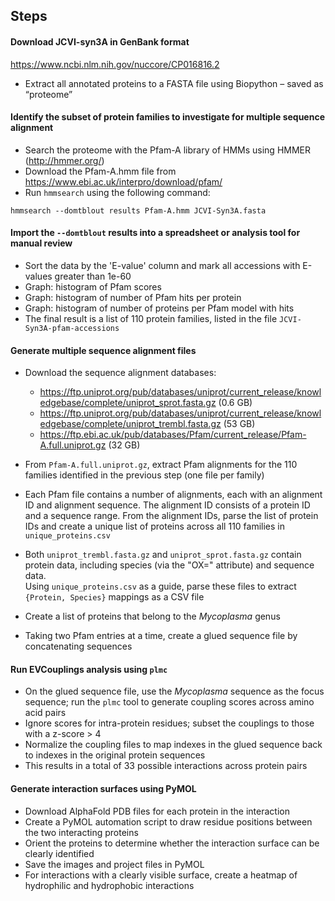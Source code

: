 ## Steps

#### Download JCVI-syn3A in GenBank format  
https://www.ncbi.nlm.nih.gov/nuccore/CP016816.2  
* Extract all annotated proteins to a FASTA file using Biopython – saved as “proteome”

#### Identify the subset of protein families to investigate for multiple sequence alignment  
* Search the proteome with the Pfam-A library of HMMs using HMMER (http://hmmer.org/)  
* Download the Pfam-A.hmm file from https://www.ebi.ac.uk/interpro/download/pfam/  
* Run `hmmsearch` using the following command:  
```
hmmsearch --domtblout results Pfam-A.hmm JCVI-Syn3A.fasta
```

#### Import the `--domtblout` results into a spreadsheet or analysis tool for manual review 
* Sort the data by the 'E-value' column and mark all accessions with E-values greater than 1e-60  
* Graph: histogram of Pfam scores  
* Graph: histogram of number of Pfam hits per protein  
* Graph: histogram of number of proteins per Pfam model with hits  
* The final result is a list of 110 protein families, listed in the file `JCVI-Syn3A-pfam-accessions`

#### Generate multiple sequence alignment files  
* Download the sequence alignment databases:  
  - https://ftp.uniprot.org/pub/databases/uniprot/current_release/knowledgebase/complete/uniprot_sprot.fasta.gz (0.6 GB)  
  - https://ftp.uniprot.org/pub/databases/uniprot/current_release/knowledgebase/complete/uniprot_trembl.fasta.gz (53 GB)  
  - https://ftp.ebi.ac.uk/pub/databases/Pfam/current_release/Pfam-A.full.uniprot.gz (32 GB)  

* From `Pfam-A.full.uniprot.gz`, extract Pfam alignments for the 110 families identified in the previous step (one file per family)  
* Each Pfam file contains a number of alignments, each with an alignment ID and alignment sequence. The alignment ID consists of a protein ID and a sequence range.  From the alignment IDs, parse the list of protein IDs and create a unique list of proteins across all 110 families in `unique_proteins.csv`  
* Both `uniprot_trembl.fasta.gz` and `uniprot_sprot.fasta.gz` contain protein data, including species (via the "OX=" attribute) and sequence data.  
  Using `unique_proteins.csv` as a guide, parse these files to extract `{Protein, Species}` mappings as a CSV file  
* Create a list of proteins that belong to the *Mycoplasma* genus  
* Taking two Pfam entries at a time, create a glued sequence file by concatenating sequences

#### Run EVCouplings analysis using `plmc`  
* On the glued sequence file, use the *Mycoplasma* sequence as the focus sequence; run the `plmc` tool to generate coupling scores across amino acid pairs  
* Ignore scores for intra-protein residues; subset the couplings to those with a z-score > 4  
* Normalize the coupling files to map indexes in the glued sequence back to indexes in the original protein sequences  
* This results in a total of 33 possible interactions across protein pairs

#### Generate interaction surfaces using PyMOL  
* Download AlphaFold PDB files for each protein in the interaction  
* Create a PyMOL automation script to draw residue positions between the two interacting proteins  
* Orient the proteins to determine whether the interaction surface can be clearly identified  
* Save the images and project files in PyMOL  
* For interactions with a clearly visible surface, create a heatmap of hydrophilic and hydrophobic interactions
